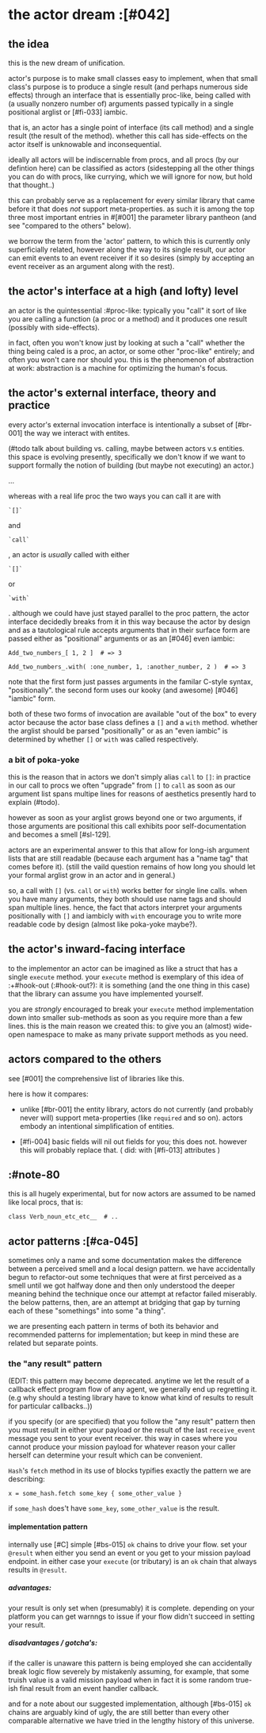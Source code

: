 # the actor dream :[#042]

## the idea

this is the new dream of unification.

actor's purpose is to make small classes easy to implement, when that
small class's purpose is to produce a single result (and perhaps numerous
side effects) through an interface that is essentially proc-like, being
called with (a usually nonzero number of) arguments passed typically in
a single positional arglist or [#fi-033] iambic.

that is, an actor has a single point of interface (its call method) and
a single result (the result of the method). whether this call has
side-effects on the actor itself is unknowable and inconsequential.

ideally all actors will be indiscernable from procs, and all procs (by
our defintion here) can be classified as actors (sidestepping all the other
things you can do with procs, like currying, which we will ignore for now,
but hold that thought..)

this can probably serve as a replacement for every similar library that
came before it that does *not* support meta-properties. as such it is
among the top three most important entries in #[#001] the parameter
library pantheon (and see "compared to the others" below).

we borrow the term from the 'actor' pattern, to which this is currently
only superficially related, however along the way to its single result,
our actor can emit events to an event receiver if it so desires (simply
by accepting an event receiver as an argument along with the rest).




## the actor's interface at a high (and lofty) level

an actor is the quintessential :#proc-like: typically you "call" it sort of
like you are calling a function (a proc or a method) and it produces one
result (possibly with side-effects).

in fact, often you won't know just by looking at such a "call" whether the
thing being caled is a proc, an actor, or some other "proc-like" entirely;
and often you won't care nor should you. this is the phenomenon of
abstraction at work: abstraction is a machine for optimizing the human's
focus.




## the actor's external interface, theory and practice

every actor's external invocation interface is intentionally a subset of
[#br-001] the way we interact with entites.

(#todo talk about building vs. calling, maybe between actors v.s
entities. this space is evolving presently, specifically we don't know
if we want to support formally the notion of building (but maybe not
executing) an actor.)

...

whereas with a real life proc the two ways you can call it are with

    `[]`

and

    `call`

, an actor is *usually* called with either

    `[]`

or

    `with`

. although we could have just stayed parallel to the proc pattern, the
actor interface decidedly breaks from it in this way because the actor by
design and as a tautological rule accepts arguments that in their surface
form are passed either as "positional" arguments or as an [#046] even
iambic:


    Add_two_numbers_[ 1, 2 ]  # => 3

    Add_two_numbers_.with( :one_number, 1, :another_number, 2 )  # => 3


note that the first form just passes arguments in the familar C-style
syntax, "positionally". the second form uses our kooky (and awesome)
[#046] "iambic" form.

both of these two forms of invocation are available "out of the box" to
every actor because the actor base class defines a `[]` and a `with`
method. whether the arglist should be parsed "positionally" or as an
"even iambic" is determined by whether `[]` or `with` was called
respectively.


### a bit of poka-yoke

this is the reason that in actors we don't simply alias `call` to `[]`:
in practice in our call to procs we often "upgrade" from `[]` to `call`
as soon as our argument list spans multipe lines for reasons of aesthetics
presently hard to explain (#todo).

however as soon as your arglist grows beyond one or two arguments, if
those arguments are positional this call exhibits poor self-documentation
and becomes a smell [#sl-129].

actors are an experimental answer to this that allow for long-ish
argument lists that are still readable (because each argument has a
"name tag" that comes before it). (still the vaild question remains of
how long you should let your formal arglist grow in an actor and in
general.)

so, a call with `[]` (vs. `call` or `with`) works better for single line
calls. when you have many arguments, they both should use name tags and
should span multiple lines. hence, the fact that actors interpret your
arguments positionally with `[]` and iambicly with `with` encourage you
to write more readable code by design (almost like poka-yoke maybe?).




## the actor's inward-facing interface


to the implementor an actor can be imagined as like a struct that has
a single `execute` method. your `execute` method is exemplary of this
idea of :+#hook-out (:#hook-out?): it is something (and the one thing
in this case) that the library can assume you have implemented yourself.

you are *strongly* encouraged to break your `execute` method implementation
down into smaller sub-methods as soon as you require more than a few lines.
this is the main reason we created this: to give you an (almost) wide-open
namespace to make as many private support methods as you need.




## actors compared to the others

see [#001] the comprehensive list of libraries like this.


here is how it compares:

 + unlike [#br-001] the entity library, actors do not currently (and
   probably never will) support meta-properties (like `required` and so
   on). actors embody an intentional simplification of entities.

 + [#fi-004] basic fields will nil out fields for you; this does not.
   however this will probably replace that. ( did: with [#fi-013] attributes )




## :#note-80

this is all hugely experimental, but for now actors are assumed to be
named like local procs, that is:

    class Verb_noun_etc_etc__  # ..




## actor patterns :[#ca-045]

sometimes only a name and some documentation makes the difference
between a perceived smell and a local design pattern. we have
accidentally begun to refactor-out some techniques that were at first
perceived as a smell until we got halfway done and then only understood
the deeper meaning behind the technique once our attempt at refactor
failed miserably. the below patterns, then, are an attempt at bridging
that gap by turning each of these "somethings" into some "a thing".

we are presenting each pattern in terms of both its behavior and
recommended patterns for implementation; but keep in mind these are
related but separate points.




### the "any result" pattern

(EDIT: this pattern may become deprecated. anytime we let the result of
a callback effect program flow of any agent, we generally end up
regretting it. (e.g why should a testing library have to know what kind
of results to result for particular callbacks..))

if you specify (or are specified) that you follow the "any result"
pattern then you must result in either your payload or the result of
the last `receive_event` message you sent to your event receiver. this
way in cases where you cannot produce your mission payload for whatever
reason your caller herself can determine your result which can be
convenient.

`Hash`'s `fetch` method in its use of blocks typifies exactly the
pattern we are describing:


    x = some_hash.fetch some_key { some_other_value }


if `some_hash` does't have `some_key`, `some_other_value` is the result.


#### implementation pattern

internally use [#C] simple [#bs-015] `ok` chains to drive your flow. set your
`@result` when either you send an event or you get to your mission
payload endpoint. in either case your `execute` (or tributary) is an
`ok` chain that always results in `@result`.


##### advantages:

your result is only set when (presumably) it is complete. depending on
your platform you can get warnngs to issue if your flow didn't succeed
in setting your result.


##### disadvantages / gotcha's:

if the caller is unaware this pattern is being employed she can
accidentally break logic flow severely by mistakenly assuming, for
example, that some truish value is a valid mission payload when in fact
it is some random true-ish final result from an event handler callback.

and for a note about our suggested implementation,
although [#bs-015] `ok` chains are arguably kind of ugly, the are still better than
every other comparable alternative we have tried in the lengthy history
of this universe.
